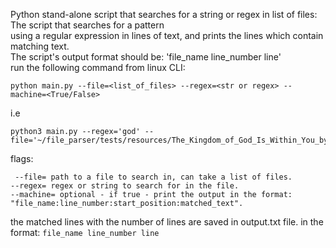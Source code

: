 
Python stand-alone script that searches for a string or regex in list of files: The script that searches for a pattern  
using a regular expression in lines of text, and prints the lines which contain matching text.   
The script's output format should be: 'file_name line_number line'  
run the following command from linux CLI:   
  

    python main.py --file=<list_of_files> --regex=<str or regex> --machine=<True/False> 

 
  
i.e  
  

    python3 main.py --regex='god' --file='~/file_parser/tests/resources/The_Kingdom_of_God_Is_Within_You_by_graf_Leo_Tolstoy.txt'

  flags:

     --file= path to a file to search in, can take a list of files.  
    --regex= regex or string to search for in the file.  
    --machine= optional - if true - print the output in the format: "file_name:line_number:start_position:matched_text".  

  
the matched lines with the number of lines are saved in output.txt file. in the format: `file_name line_number line`